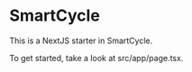 # SmartCycle

This is a NextJS starter in SmartCycle.

To get started, take a look at src/app/page.tsx.
